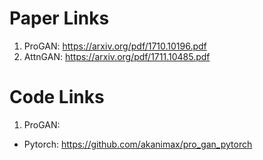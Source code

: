 # Paper Links

1.  ProGAN: https://arxiv.org/pdf/1710.10196.pdf
2.  AttnGAN: https://arxiv.org/pdf/1711.10485.pdf


# Code Links

1. ProGAN:
  
  * Pytorch: https://github.com/akanimax/pro_gan_pytorch
